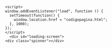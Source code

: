 
<html lang="en">
<link rel="stylesheet" href="codigo.css">
  <body>
    
    <script>
    window.addEventListener("load", function () {
      setTimeout(function() {
        window.location.href = "codigopagina.html";
      }, 1000);
    });
    </script>
      <div id="loading-screen">
    <div class="spinner"></div>
  </body>
</html>
